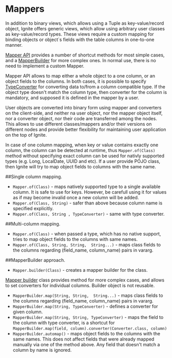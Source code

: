 # Mappers

In addition to binary views, which allows using a Tuple as key-value/record object, Ignite offers generic views, which allow using arbitrary
user classes as key-value/record types. These views require a custom mapping for binding objects or object`s fields with the table columns 
in one-to-one manner.

[Mapper API](Mapper.java) provides a number of shortcut methods for most simple cases, and a [MapperBuilder](MapperBuilder.java) 
for more complex ones. In normal use, there is no need to implement a custom Mapper.

Mapper API allows to map either a whole object to a one column, or an object fields to the columns.
In both cases, it is possible to specify [TypeConverter](TypeConverter.java) for converting data to/from a column compatible type.
If the object type doesn't match the column type, then converter for the column is mandatory, and supposed it is defined in the mapper 
by a user.

User objects are converted into binary form using mapper and converters on the client-side, and neither na user object, nor the mapper 
object itself, nor a converter object, nor their code are transferred among the nodes. This allows to use different classes/mappers and/or 
their versions on different nodes and provide better flexibility for maintaining user application on the top of Ignite.

In case of one column mapping, when key or value contains exactly one column, the column can be detected at runtime,
thus `Mapper.of(Class)` method without specifying exact column can be used for nativly supported types (e.g. Long, LocalDate, UUID and etc).
If a user provide POJO class, then Ignite will try to map object fields to columns with the same name. 
 
##Single column mapping.
* `Mapper.of(Class)` - maps natively supported type to a single available column. It is safe to use for keys. 
However, be carefull using it for values as if may become invalid once a new column will be added.
* `Mapper.of(Class, String)` - safer than above because column name is specified explicitly.
* `Mapper.of(Class, String , TypeConverter)` - same with type converter.

##Multi-column mapping.
* `Mapper.of(Class)` - when passed a type, which has no native support, tries to map object fields to the columns with same names. 
* `Mapper.of(Class, String, String,  String...)` - maps class fields to the columns regarding (field_name, column_name) pairs in vararg.  

##MapperBuilder approach.

* `Mapper.builder(Class)` - creates a mapper builder for the class.

[Mapper builder](MapperBuilder.java) class provides method for more complex cases, and allows to set converters for individual columns.
Builder object is not reusable.

* `MapperBuilder.map(String, String,  String...)` - maps class fields to the columns regarding (field_name, column_name) pairs in vararg.
* `MapperBuilder.map(String, TypeConverter)` - defines a converter for given column.
* `MapperBuilder.map(String, String, TypeConverter)` - maps the field to the column with type converter, is a shortcut for 
`MapperBuilder.map(field, column).converter(Converter.class, column)`
* `MapperBuilder.automap()` - maps object fields to the columns with the same names. This does not affect fields that were already mapped 
manually via one of the method above. Any field that doesn't match a column by name is ignored.
